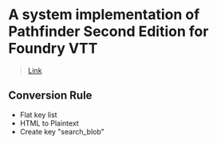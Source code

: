 # A system implementation of Pathfinder Second Edition for Foundry VTT
> [Link](https://github.com/foundryvtt/pf2e)

## Conversion Rule
- Flat key list
- HTML to Plaintext
- Create key "search_blob"
